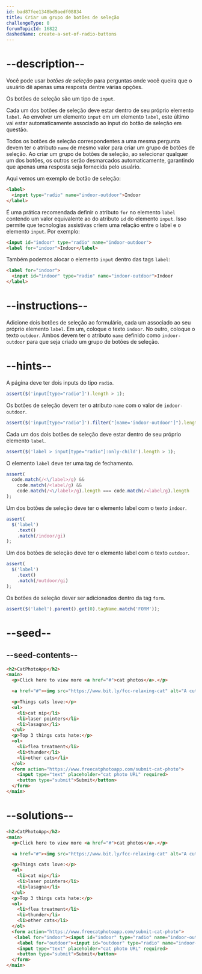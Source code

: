 ```yaml
---
id: bad87fee1348bd9aedf08834
title: Criar um grupo de botões de seleção
challengeType: 0
forumTopicId: 16822
dashedName: create-a-set-of-radio-buttons
---
```


# --description--

Você pode usar <dfn>botões de seleção</dfn> para perguntas onde você queira que o usuário dê apenas uma resposta dentre várias opções.

Os botões de seleção são um tipo de `input`.

Cada um dos botões de seleção deve estar dentro de seu próprio elemento `label`. Ao envolver um elemento `input` em um elemento `label`, este último vai estar automaticamente associado ao input do botão de seleção em questão.

Todos os botões de seleção correspondentes a uma mesma pergunta devem ter o atributo `name` de mesmo valor para criar um grupo de botões de seleção. Ao criar um grupo de botões de seleção, ao selecionar qualquer um dos botões, os outros serão desmarcados automaticamente, garantindo que apenas uma resposta seja fornecida pelo usuário.

Aqui vemos um exemplo de botão de seleção:

```html
<label> 
  <input type="radio" name="indoor-outdoor">Indoor 
</label>
```

É uma prática recomendada definir o atributo `for` no elemento `label` contendo um valor equivalente ao do atributo `id` do elemento `input`. Isso permite que tecnologias assistivas criem uma relação entre o label e o elemento `input`. Por exemplo:

```html
<input id="indoor" type="radio" name="indoor-outdoor">
<label for="indoor">Indoor</label>
```

Também podemos alocar o elemento `input` dentro das tags `label`:

```html
<label for="indoor"> 
  <input id="indoor" type="radio" name="indoor-outdoor">Indoor 
</label>
```

# --instructions--

Adicione dois botões de seleção ao formulário, cada um associado ao seu próprio elemento `label`. Em um, coloque o texto `indoor`. No outro, coloque o texto `outdoor`. Ambos devem ter o atributo `name` definido como `indoor-outdoor` para que seja criado um grupo de botões de seleção.

# --hints--

A página deve ter dois inputs do tipo `radio`.

```js
assert($('input[type="radio"]').length > 1);
```

Os botões de seleção devem ter o atributo `name` com o valor de `indoor-outdoor`.

```js
assert($('input[type="radio"]').filter("[name='indoor-outdoor']").length > 1);
```

Cada um dos dois botões de seleção deve estar dentro de seu próprio elemento `label`.

```js
assert($('label > input[type="radio"]:only-child').length > 1);
```

O elemento `label` deve ter uma tag de fechamento.

```js
assert(
  code.match(/<\/label>/g) &&
    code.match(/<label/g) &&
    code.match(/<\/label>/g).length === code.match(/<label/g).length
);
```

Um dos botões de seleção deve ter o elemento label com o texto `indoor`.

```js
assert(
  $('label')
    .text()
    .match(/indoor/gi)
);
```

Um dos botões de seleção deve ter o elemento label com o texto `outdoor`.

```js
assert(
  $('label')
    .text()
    .match(/outdoor/gi)
);
```

Os botões de seleção dever ser adicionados dentro da tag `form`.

```js
assert($('label').parent().get(0).tagName.match('FORM'));
```

# --seed--

## --seed-contents--

```html
<h2>CatPhotoApp</h2>
<main>
  <p>Click here to view more <a href="#">cat photos</a>.</p>

  <a href="#"><img src="https://www.bit.ly/fcc-relaxing-cat" alt="A cute orange cat lying on its back."></a>

  <p>Things cats love:</p>
  <ul>
    <li>cat nip</li>
    <li>laser pointers</li>
    <li>lasagna</li>
  </ul>
  <p>Top 3 things cats hate:</p>
  <ol>
    <li>flea treatment</li>
    <li>thunder</li>
    <li>other cats</li>
  </ol>
  <form action="https://www.freecatphotoapp.com/submit-cat-photo">
    <input type="text" placeholder="cat photo URL" required>
    <button type="submit">Submit</button>
  </form>
</main>
```

# --solutions--

```html
<h2>CatPhotoApp</h2>
<main>
  <p>Click here to view more <a href="#">cat photos</a>.</p>

  <a href="#"><img src="https://www.bit.ly/fcc-relaxing-cat" alt="A cute orange cat lying on its back."></a>

  <p>Things cats love:</p>
  <ul>
    <li>cat nip</li>
    <li>laser pointers</li>
    <li>lasagna</li>
  </ul>
  <p>Top 3 things cats hate:</p>
  <ol>
    <li>flea treatment</li>
    <li>thunder</li>
    <li>other cats</li>
  </ol>
  <form action="https://www.freecatphotoapp.com/submit-cat-photo">
   <label for="indoor"><input id="indoor" type="radio" name="indoor-outdoor"> Indoor</label>
    <label for="outdoor"><input id="outdoor" type="radio" name="indoor-outdoor"> Outdoor</label><br>
    <input type="text" placeholder="cat photo URL" required>
    <button type="submit">Submit</button>
  </form>
</main>
```
